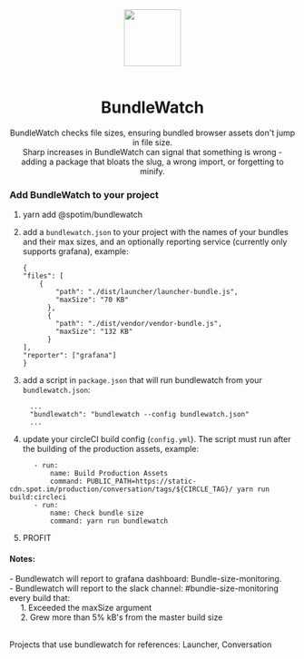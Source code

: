 <div align="center">
  <a href="http://bundlewatch.io">
    <img src="https://cdn.rawgit.com/bundlewatch/bundlewatch.io/master/docs/_assets/logo-large.svg" height="100px">
  </a>
  <br>
  <br>


  <h1>BundleWatch</h1>
  <p>
    BundleWatch checks file sizes, ensuring bundled browser assets don't jump in file size. <br />
    Sharp increases in BundleWatch can signal that something is wrong - adding a package that bloats the slug, a wrong import, or forgetting to minify.
  </p>
</div>


<h3>Add BundleWatch to your project</h3>

1. yarn add @spotim/bundlewatch
2. add a `bundlewatch.json` to your project with the names of your bundles and their max sizes, and an optionally reporting service (currently only supports grafana), example:

    ```5.
    {
    "files": [
        {
            "path": "./dist/launcher/launcher-bundle.js",
            "maxSize": "70 KB"
          },
          {
            "path": "./dist/vendor/vendor-bundle.js",
            "maxSize": "132 KB"
          }
    ],
    "reporter": ["grafana"]
    }
    
3. add a script in `package.json` that will run bundlewatch from your `bundlewatch.json`:

```
     ...
     "bundlewatch": "bundlewatch --config bundlewatch.json"
     ...
```

4. update your circleCI build config (`config.yml`). The script must run after the building of the production assets, example: 

```
      - run:
          name: Build Production Assets
          command: PUBLIC_PATH=https://static-cdn.spot.im/production/conversation/tags/${CIRCLE_TAG}/ yarn run build:circleci
      - run:
          name: Check bundle size
          command: yarn run bundlewatch
```

5. PROFIT

<h4>Notes:</h4>
    - Bundlewatch will report to grafana dashboard: Bundle-size-monitoring.<br>
    - Bundlewatch will report to the slack channel: #bundle-size-monitoring every build that: <br>
        &nbsp&nbsp&nbsp&nbsp 1. Exceeded the maxSize argument <br>
        &nbsp&nbsp&nbsp&nbsp 2. Grew more than 5% kB's from the master build size <br>
        <br>

Projects that use bundlewatch for references: Launcher, Conversation
